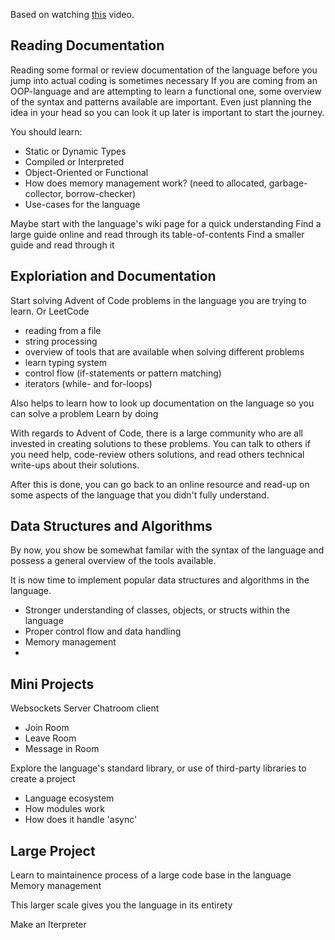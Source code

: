 
Based on watching [this](https://www.youtube.com/watch?v=E8cM12jRH7k) video.

## Reading Documentation

Reading some formal or review documentation of the language before you jump into actual coding is sometimes necessary
If you are coming from an OOP-language and are attempting to learn a functional one, some overview of the syntax and patterns available are important. Even just planning the idea in your head so you can look it up later is important to start the journey.

You should learn:
* Static or Dynamic Types
* Compiled or Interpreted
* Object-Oriented or Functional
* How does memory management work? (need to allocated, garbage-collector, borrow-checker)
* Use-cases for the language

Maybe start with the language's wiki page for a quick understanding
Find a large guide online and read through its table-of-contents
Find a smaller guide and read through it

## Exploriation and Documentation

Start solving Advent of Code problems in the language you are trying to learn.
Or LeetCode

* reading from a file
* string processing
* overview of tools that are available when solving different problems
* learn typing system
* control flow (if-statements or pattern matching)
* iterators (while- and for-loops)

Also helps to learn how to look up documentation on the language so you can solve a problem
Learn by doing

With regards to Advent of Code, there is a large community who are all invested in creating solutions to these problems. You can talk to others if you need help, code-review others solutions, and read others technical write-ups about their solutions.

After this is done, you can go back to an online resource and read-up on some aspects of the language that you didn't fully understand.

## Data Structures and Algorithms

By now, you show be somewhat familar with the syntax of the language and possess a general overview of the tools available.

It is now time to implement popular data structures and algorithms in the language.

* Stronger understanding of classes, objects, or structs within the language
* Proper control flow and data handling
* Memory management
* 

## Mini Projects 

Websockets Server
Chatroom client
* Join Room
* Leave Room
* Message in Room

Explore the language's standard library, or use of third-party libraries to create a project
* Language ecosystem
* How modules work
* How does it handle 'async'

## Large Project

Learn to maintainence process of a large code base in the language
Memory management

This larger scale gives you the language in its entirety

Make an Iterpreter